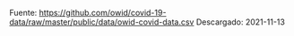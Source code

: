 Fuente: https://github.com/owid/covid-19-data/raw/master/public/data/owid-covid-data.csv
Descargado: 2021-11-13